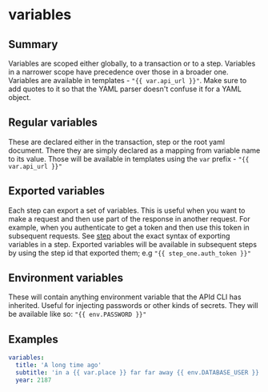 # variables

## Summary

Variables are scoped either globally, to a transaction or to a step. Variables in a narrower scope have precedence over those in a broader one. Variables are available in templates - `"{{ var.api_url }}"`. Make sure to add quotes to it so that the YAML parser doesn't confuse it for a YAML object.

## Regular variables

These are declared either in the transaction, step or the root yaml document. There they are simply declared as a mapping from variable name to its value. Those will be available in templates using the `var` prefix - `"{{ var.api_url }}"`

## Exported variables

Each step can export a set of variables. This is useful when you want to make a request and then use part of the response in another request. For example, when you authenticate to get a token and then use this token in subsequent requests. See [step](https://github.com/getapid/apid-cli/tree/22534ec0dafbcd65c14c4b649fbab9b5f7ae7398/docs/step/README.md) about the exact syntax of exporting variables in a step. Exported variables will be available in subsequent steps by using the step id that exported them; e.g `"{{ step_one.auth_token }}"`

## Environment variables

These will contain anything environment variable that the APId CLI has inherited. Useful for injecting passwords or other kinds of secrets. They will be available like so: `"{{ env.PASSWORD }}"`

## Examples

```yaml
variables:
  title: 'A long time ago'
  subtitle: 'in a {{ var.place }} far far away {{ env.DATABASE_USER }} accidentally dropped all tables'
  year: 2187
```

